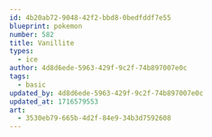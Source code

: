 ```yaml
---
id: 4b20ab72-9048-42f2-bbd8-0bedfddf7e55
blueprint: pokemon
number: 582
title: Vanillite
types:
  - ice
author: 4d8d6ede-5963-429f-9c2f-74b897007e0c
tags:
  - basic
updated_by: 4d8d6ede-5963-429f-9c2f-74b897007e0c
updated_at: 1716579553
art:
  - 3530eb79-665b-4d2f-84e9-34b3d7592608
---
```

